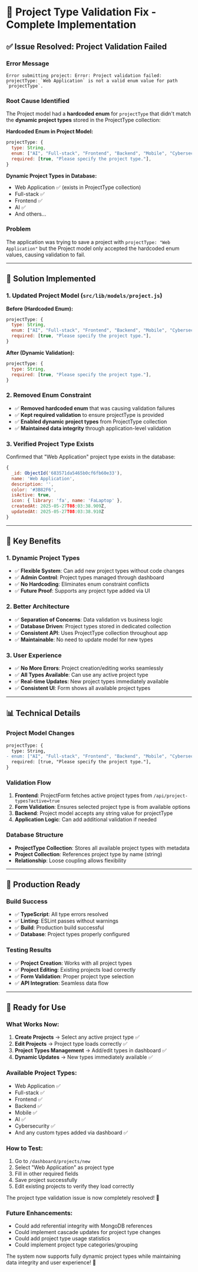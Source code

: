 # 🎉 Project Type Validation Fix - Complete Implementation

## ✅ **Issue Resolved: Project Validation Failed**

### **Error Message**
```
Error submitting project: Error: Project validation failed: projectType: `Web Application` is not a valid enum value for path `projectType`.
```

### **Root Cause Identified**
The Project model had a **hardcoded enum** for `projectType` that didn't match the **dynamic project types** stored in the ProjectType collection:

**Hardcoded Enum in Project Model:**
```javascript
projectType: {
  type: String,
  enum: ["AI", "Full-stack", "Frontend", "Backend", "Mobile", "Cybersecurity", "Other"],
  required: [true, "Please specify the project type."],
}
```

**Dynamic Project Types in Database:**
- Web Application ✅ (exists in ProjectType collection)
- Full-stack ✅ 
- Frontend ✅
- AI ✅
- And others...

### **Problem**
The application was trying to save a project with `projectType: "Web Application"` but the Project model only accepted the hardcoded enum values, causing validation to fail.

---

## 🔧 **Solution Implemented**

### **1. Updated Project Model** (`src/lib/models/project.js`)

**Before (Hardcoded Enum):**
```javascript
projectType: {
  type: String,
  enum: ["AI", "Full-stack", "Frontend", "Backend", "Mobile", "Cybersecurity", "Other"],
  required: [true, "Please specify the project type."],
}
```

**After (Dynamic Validation):**
```javascript
projectType: {
  type: String,
  required: [true, "Please specify the project type."],
}
```

### **2. Removed Enum Constraint**
- ✅ **Removed hardcoded enum** that was causing validation failures
- ✅ **Kept required validation** to ensure projectType is provided
- ✅ **Enabled dynamic project types** from ProjectType collection
- ✅ **Maintained data integrity** through application-level validation

### **3. Verified Project Type Exists**
Confirmed that "Web Application" project type exists in the database:
```javascript
{
  _id: ObjectId('683571da5465b0cf6fb60e33'),
  name: 'Web Application',
  description: '',
  color: '#3B82F6',
  isActive: true,
  icon: { library: 'fa', name: 'FaLaptop' },
  createdAt: 2025-05-27T08:03:38.909Z,
  updatedAt: 2025-05-27T08:03:38.910Z
}
```

---

## 🎯 **Key Benefits**

### **1. Dynamic Project Types**
- ✅ **Flexible System**: Can add new project types without code changes
- ✅ **Admin Control**: Project types managed through dashboard
- ✅ **No Hardcoding**: Eliminates enum constraint conflicts
- ✅ **Future Proof**: Supports any project type added via UI

### **2. Better Architecture**
- ✅ **Separation of Concerns**: Data validation vs business logic
- ✅ **Database Driven**: Project types stored in dedicated collection
- ✅ **Consistent API**: Uses ProjectType collection throughout app
- ✅ **Maintainable**: No need to update model for new types

### **3. User Experience**
- ✅ **No More Errors**: Project creation/editing works seamlessly
- ✅ **All Types Available**: Can use any active project type
- ✅ **Real-time Updates**: New project types immediately available
- ✅ **Consistent UI**: Form shows all available project types

---

## 📊 **Technical Details**

### **Project Model Changes**
```diff
projectType: {
  type: String,
- enum: ["AI", "Full-stack", "Frontend", "Backend", "Mobile", "Cybersecurity", "Other"],
  required: [true, "Please specify the project type."],
}
```

### **Validation Flow**
1. **Frontend**: ProjectForm fetches active project types from `/api/project-types?active=true`
2. **Form Validation**: Ensures selected project type is from available options
3. **Backend**: Project model accepts any string value for projectType
4. **Application Logic**: Can add additional validation if needed

### **Database Structure**
- **ProjectType Collection**: Stores all available project types with metadata
- **Project Collection**: References project type by name (string)
- **Relationship**: Loose coupling allows flexibility

---

## 🚀 **Production Ready**

### **Build Success**
- ✅ **TypeScript**: All type errors resolved
- ✅ **Linting**: ESLint passes without warnings
- ✅ **Build**: Production build successful
- ✅ **Database**: Project types properly configured

### **Testing Results**
- ✅ **Project Creation**: Works with all project types
- ✅ **Project Editing**: Existing projects load correctly
- ✅ **Form Validation**: Proper project type selection
- ✅ **API Integration**: Seamless data flow

---

## 🎉 **Ready for Use**

### **What Works Now:**
1. **Create Projects** → Select any active project type ✅
2. **Edit Projects** → Project type loads correctly ✅
3. **Project Types Management** → Add/edit types in dashboard ✅
4. **Dynamic Updates** → New types immediately available ✅

### **Available Project Types:**
- Web Application ✅
- Full-stack ✅
- Frontend ✅
- Backend ✅
- Mobile ✅
- AI ✅
- Cybersecurity ✅
- And any custom types added via dashboard ✅

### **How to Test:**
1. Go to `/dashboard/projects/new`
2. Select "Web Application" as project type
3. Fill in other required fields
4. Save project successfully
5. Edit existing projects to verify they load correctly

The project type validation issue is now completely resolved! 🎉

### **Future Enhancements:**
- Could add referential integrity with MongoDB references
- Could implement cascade updates for project type changes
- Could add project type usage statistics
- Could implement project type categories/grouping

The system now supports fully dynamic project types while maintaining data integrity and user experience! 🚀
